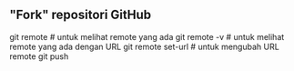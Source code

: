## "Fork" repositori GitHub

git remote # untuk melihat remote yang ada
git remote -v # untuk melihat remote yang ada dengan URL
git remote set-url <nama-remote> <url-baru> # untuk mengubah URL remote
git push
